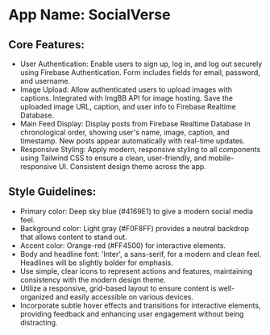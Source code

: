 # **App Name**: SocialVerse

## Core Features:

- User Authentication: Enable users to sign up, log in, and log out securely using Firebase Authentication. Form includes fields for email, password, and username.
- Image Upload: Allow authenticated users to upload images with captions. Integrated with ImgBB API for image hosting. Save the uploaded image URL, caption, and user info to Firebase Realtime Database.
- Main Feed Display: Display posts from Firebase Realtime Database in chronological order, showing user's name, image, caption, and timestamp. New posts appear automatically with real-time updates.
- Responsive Styling: Apply modern, responsive styling to all components using Tailwind CSS to ensure a clean, user-friendly, and mobile-responsive UI. Consistent design theme across the app.

## Style Guidelines:

- Primary color: Deep sky blue (#4169E1) to give a modern social media feel.
- Background color: Light gray (#F0F8FF) provides a neutral backdrop that allows content to stand out.
- Accent color: Orange-red (#FF4500) for interactive elements.
- Body and headline font: 'Inter', a sans-serif, for a modern and clean feel. Headlines will be slightly bolder for emphasis.
- Use simple, clear icons to represent actions and features, maintaining consistency with the modern design theme.
- Utilize a responsive, grid-based layout to ensure content is well-organized and easily accessible on various devices.
- Incorporate subtle hover effects and transitions for interactive elements, providing feedback and enhancing user engagement without being distracting.